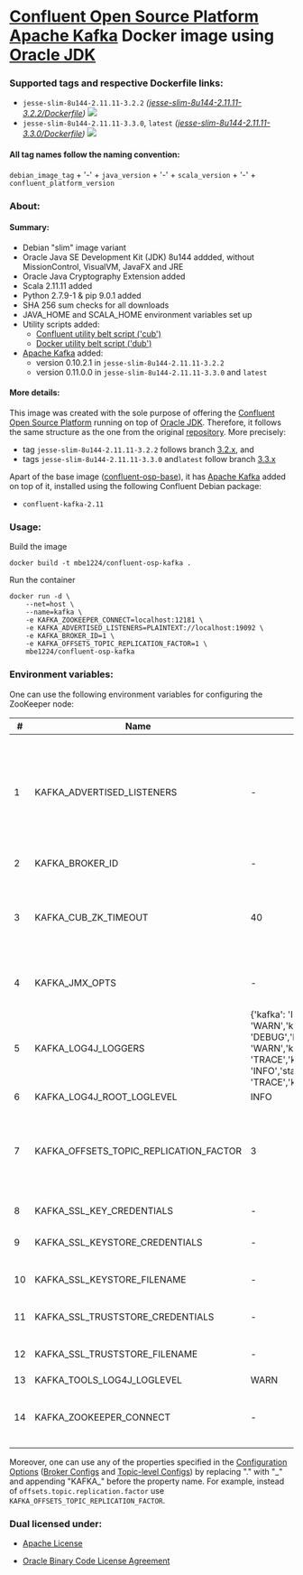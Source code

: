 # [Confluent Open Source Platform](https://www.confluent.io/product/confluent-open-source/) [Apache Kafka] Docker image using [Oracle JDK] #

### Supported tags and respective Dockerfile links: ###

* ```jesse-slim-8u144-2.11.11-3.2.2``` _\([jesse-slim-8u144-2.11.11-3.2.2/Dockerfile]\)_
[![](https://images.microbadger.com/badges/image/mbe1224/confluent-osp-kafka:jesse-slim-8u144-2.11.11-3.2.2.svg)](https://microbadger.com/images/mbe1224/confluent-osp-kafka:jesse-slim-8u144-2.11.11-3.2.2)
* ```jesse-slim-8u144-2.11.11-3.3.0```, ```latest``` _\([jesse-slim-8u144-2.11.11-3.3.0/Dockerfile]\)_
[![](https://images.microbadger.com/badges/image/mbe1224/confluent-osp-kafka:jesse-slim-8u144-2.11.11-3.3.0.svg)](https://microbadger.com/images/mbe1224/confluent-osp-kafka:jesse-slim-8u144-2.11.11-3.3.0)

#### All tag names follow the naming convention: ####

```debian_image_tag``` + '-' + ```java_version``` + '-' + ```scala_version``` + '-' + ```confluent_platform_version```

### About: ### 

#### Summary: ####

- Debian "slim" image variant
- Oracle Java SE Development Kit (JDK) 8u144 addded, without MissionControl, VisualVM, JavaFX and JRE
- Oracle Java Cryptography Extension added
- Scala 2.11.11 added
- Python 2.7.9-1 & pip 9.0.1 added
- SHA 256 sum checks for all downloads
- JAVA\_HOME and SCALA\_HOME environment variables set up
- Utility scripts added:
    - [Confluent utility belt script ('cub')]
    - [Docker utility belt script ('dub')]
- [Apache Kafka] added:
    - version 0.10.2.1 in ```jesse-slim-8u144-2.11.11-3.2.2```
    - version 0.11.0.0 in ```jesse-slim-8u144-2.11.11-3.3.0``` and ```latest```

#### More details: ####

This image was created with the sole purpose of offering the [Confluent Open Source Platform] running on top of [Oracle JDK].
Therefore, it follows the same structure as the one from the original [repository]. More precisely:
- tag ```jesse-slim-8u144-2.11.11-3.2.2``` follows branch [3.2.x], and 
- tags ```jesse-slim-8u144-2.11.11-3.3.0``` and```latest``` follow branch [3.3.x]


Apart of the base image ([confluent-osp-base]), it has [Apache Kafka] added on top of it, installed using the following Confluent Debian package:
- ```confluent-kafka-2.11```

### Usage: ###

Build the image
```shell
docker build -t mbe1224/confluent-osp-kafka .
```

Run the container
```shell
docker run -d \
    --net=host \
    --name=kafka \
    -e KAFKA_ZOOKEEPER_CONNECT=localhost:12181 \
    -e KAFKA_ADVERTISED_LISTENERS=PLAINTEXT://localhost:19092 \
    -e KAFKA_BROKER_ID=1 \
    -e KAFKA_OFFSETS_TOPIC_REPLICATION_FACTOR=1 \
    mbe1224/confluent-osp-kafka
```

### Environment variables: ###

One can use the following environment variables for configuring the ZooKeeper node:

| # | Name | Default value | Meaning | Comments |
|---|---|---|---|---|
| 1 | KAFKA\_ADVERTISED\_LISTENERS | - | Advertised listeners is how it gives out a host name that can be reached by the client | - |
| 2 | KAFKA\_BROKER\_ID | - | Node identifier | Required in Kafka replicated scenarios |
| 3 | KAFKA\_CUB\_ZK\_TIMEOUT | 40 | Time in secondss to wait for the Zookeeper to be available | Check the [Confluent utility belt script ('cub')] - ```check_zookeeper_ready``` for more details |
| 4 | KAFKA\_JMX\_OPTS | - | JMX options used for monitoring | KAFKA\_OPTS should contain 'com.sun.management.jmxremote.rmi.port' property |
| 5 | KAFKA\_LOG4J\_LOGGERS | {'kafka': 'INFO','kafka.network.RequestChannel$': 'WARN','kafka.producer.async.DefaultEventHandler': 'DEBUG','kafka.request.logger': 'WARN','kafka.controller': 'TRACE','kafka.log.LogCleaner': 'INFO','state.change.logger': 'TRACE','kafka.authorizer.logger': 'WARN'} | - | - |
| 6 | KAFKA\_LOG4J\_ROOT\_LOGLEVEL | INFO | - | - |
| 7 | KAFKA\_OFFSETS\_TOPIC\_REPLICATION\_FACTOR | 3 | The replication factor for the offsets topic - set higher to ensure availability | Internal topic creation will fail until the cluster size meets this replication factor requirement |
| 8 | KAFKA\_SSL\_KEY\_CREDENTIALS | - | SSL key credentials | Required if SSL is enabled |
| 9 | KAFKA\_SSL\_KEYSTORE\_CREDENTIALS | - | SSL keystore credentials | Required if SSL is enabled |
| 10 | KAFKA\_SSL\_KEYSTORE\_FILENAME | - | SSL keystore filename | Required if SSL is enabled |
| 11 | KAFKA\_SSL\_TRUSTSTORE\_CREDENTIALS | - | SSL trustore credentials | Required if SSL is enabled |
| 12 | KAFKA\_SSL\_TRUSTSTORE\_FILENAME | - | SSL trustore filename | Required if SSL is enabled |
| 13 | KAFKA\_TOOLS\_LOG4J\_LOGLEVEL | WARN | - | - |
| 14 | KAFKA\_ZOOKEEPER\_CONNECT | - | Tells Kafka how to get in touch with ZooKeeper | - |

Moreover, one can use any of the properties specified in the [Configuration Options] \([Broker Configs] and [Topic-level Configs]\) by replacing "." with "\_" and appending "KAFKA\_" before the property name. For example, instead of ```offsets.topic.replication.factor``` use ```KAFKA_OFFSETS_TOPIC_REPLICATION_FACTOR```.

### Dual licensed under: ###

* [Apache License]
* [Oracle Binary Code License Agreement]

   [Confluent Open Source Platform]: <https://www.confluent.io/product/confluent-open-source/>
   [Apache Kafka]: <https://kafka.apache.org/>   
   [Configuration Options]: <https://kafka.apache.org/documentation/#configuration>
   [Broker Configs]: <https://kafka.apache.org/documentation/#brokerconfigs>
   [Topic-level Configs]: <https://kafka.apache.org/documentation/#topic-config>
   [Oracle JDK]: <http://www.oracle.com/technetwork/java/javase/downloads/index.html>
   [jesse-slim-8u144-2.11.11-3.2.2/Dockerfile]: <https://github.com/MihaiBogdanEugen/confluent-osp-kafka/blob/jesse-slim-8u144-2.11.11-3.2.2/Dockerfile>
   [jesse-slim-8u144-2.11.11-3.3.0/Dockerfile]: <https://github.com/MihaiBogdanEugen/confluent-osp-kafka/blob/jesse-slim-8u144-2.11.11-3.3.0/Dockerfile>
   [Confluent utility belt script ('cub')]: <https://raw.githubusercontent.com/confluentinc/cp-docker-images/df0091f5437113d2764cabb7433eee25fba6a4b6/debian/base/include/cub>
   [Docker utility belt script ('dub')]: <https://raw.githubusercontent.com/confluentinc/cp-docker-images/df0091f5437113d2764cabb7433eee25fba6a4b6/debian/base/include/dub>  
   [repository]: <https://github.com/confluentinc/cp-docker-images>
   [3.2.x]: <https://github.com/confluentinc/cp-docker-images/tree/3.2.x>
   [3.3.x]: <https://github.com/confluentinc/cp-docker-images/tree/3.3.x>   
   [confluent-osp-base]: <https://hub.docker.com/r/mbe1224/confluent-osp-base/>
   [Apache License]: <https://raw.githubusercontent.com/MihaiBogdanEugen/confluent-osp-kafka/master/LICENSE>
   [Oracle Binary Code License Agreement]: <https://raw.githubusercontent.com/MihaiBogdanEugen/confluent-osp-kafka/master/Oracle_Binary_Code_License_Agreement%20for%20the%20Java%20SE%20Platform_Products_and_JavaFX>